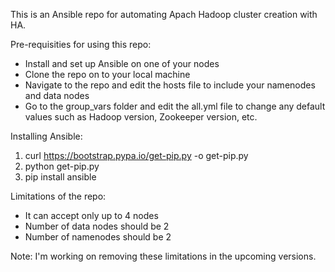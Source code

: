 This is an Ansible repo for automating Apach Hadoop cluster creation with HA.

Pre-requisities for using this repo:
 - Install and set up Ansible on one of your nodes
 - Clone the repo on to your local machine
 - Navigate to the repo and edit the hosts file to include your namenodes and data nodes
 - Go to the group_vars folder and edit the all.yml file to change any default values such as Hadoop version, Zookeeper version, etc.

Installing Ansible:
 1. curl https://bootstrap.pypa.io/get-pip.py -o get-pip.py
 2. python get-pip.py
 3. pip install ansible

Limitations of the repo:
- It can accept only up to 4 nodes
- Number of data nodes should be 2
- Number of namenodes should be 2

Note: I'm working on removing these limitations in the upcoming versions.
